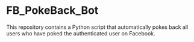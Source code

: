 # FB_PokeBack_Bot
This repository contains a Python script that automatically pokes back all users who have poked the authenticated user on Facebook.
